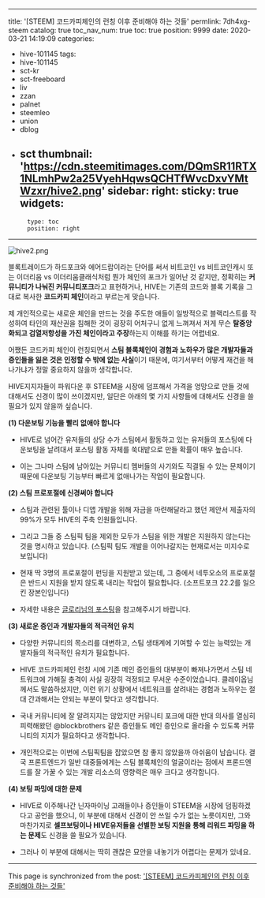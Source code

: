 
---
title: '[STEEM] 코드카피체인의 런칭 이후 준비해야 하는 것들'
permlink: 7dh4xg-steem
catalog: true
toc_nav_num: true
toc: true
position: 9999
date: 2020-03-21 14:19:09
categories:
- hive-101145
tags:
- hive-101145
- sct-kr
- sct-freeboard
- liv
- zzan
- palnet
- steemleo
- union
- dblog
- sct
thumbnail: 'https://cdn.steemitimages.com/DQmSR11RTX1NLmhPw2a25VyehHqwsQCHTfWvcDxvYMtWzxr/hive2.png'
sidebar:
    right:
        sticky: true
widgets:
    -
        type: toc
        position: right
---


![hive2.png](https://cdn.steemitimages.com/DQmSR11RTX1NLmhPw2a25VyehHqwsQCHTfWvcDxvYMtWzxr/hive2.png)

블록트레이드가 하드포크와 에어드랍이라는 단어를 써서 비트코인 vs 비트코인캐시 또는 이더리움 vs 이더리움클래식처럼 뭔가 체인의 포크가 일어난 것 같지만, 정확히는 **커뮤니티가 나눠진 커뮤니티포크**라고 표현하거나, HIVE는 기존의 코드와 블록 기록을 그대로 복사한 **코드카피 체인**이라고 부르는게 맞습니다.

제 개인적으로는 새로운 체인을 만드는 것을 주도한 애들이 일방적으로 블랙리스트를 작성하여 타인의 재산권을 침해한 것이 굉장히 어처구니 없게 느껴져서 저게 무슨 **탈중앙화되고 검열저항성을 가진 체인이라고 주장**하는지 이해를 하기는 어렵네요.

어쨌든 코드카피 체인이 런칭되면서 **스팀 블록체인이 경험과 노하우가 많은 개발자들과 증인들을 잃은 것은 인정할 수 밖에 없는 사실**이기 때문에, 여기서부터 어떻게 재건을 해 나가냐가 정말 중요하지 않을까 생각합니다. 

HIVE지지자들이 파워다운 후 STEEM을 시장에 덤프해서 가격을 엉망으로 만들 것에 대해서도 신경이 많이 쓰이겠지만, 일단은 아래의 몇 가지 사항들에 대해서도 신경을 쓸 필요가 있지 않을까 싶습니다.

**(1) 다운보팅 기능을 빨리 없애야 합니다**

- HIVE로 넘어간 유저들의 상당 수가 스팀에서 활동하고 있는 유저들의 포스팅에 다운보팅을 날려대서 포스팅 활동 자체를 쑥대밭으로 만들 확률이 매우 높습니다.

- 이는 그나마 스팀에 남아있는 커뮤니티 멤버들의 사기와도 직결될 수 있는 문제이기 때문에 다운보팅 기능부터 빠르게 없애나가는 작업이 필요합니다.

**(2) 스팀 프로포절에 신경써야 합니다**

- 스팀과 관련된 툴이나 디앱 개발을 위해 자금을 마련해달라고 했던 제안서 제출자의 99%가 모두 HIVE의 주축 인원들입니다. 

- 그리고 그들 중 스팀픽 팀을 제외한 모두가 스팀을 위한 개발은 지원하지 않는다는 것을 명시하고 있습니다. (스팀픽 팀도 개발을 이어나갈지는 현재로서는 미지수로 보입니다)

- 현재 딱 3명의 프로포절이 펀딩을 지원받고 있는데, 그 중에서 네투오소의 프로포절은 반드시 지원을 받지 않도록 내리는 작업이 필요합니다. (소프트포크 22.2를 일으킨 장본인입니다)

- 자세한 내용은 [글로리님의 포스팅](https://www.steemcoinpan.com/hive-101145/@glory7/sps-return-proposal)을 참고해주시기 바랍니다.


**(3) 새로운 증인과 개발자들의 적극적인 유치**

- 다양한 커뮤니티의 목소리를 대변하고, 스팀 생태계에 기여할 수 있는 능력있는 개발자들의 적극적인 유치가 필요합니다. 

- HIVE 코드카피체인 런칭 시에 기존 메인 증인들의 대부분이 빠져나가면서 스팀 네트워크에 가해질 충격이 사실 굉장히 걱정되고 무서운 수준이었습니다. 클레이옵님께서도 말씀하셨지만, 이런 위기 상황에서 네트워크를 살려내는 경험과 노하우는 절대 간과해서는 안되는 부분이 맞다고 생각합니다.

- 국내 커뮤니티에 잘 알려지지는 않았지만 커뮤니티 포크에 대한 반대 의사를 열심히 피력해왔던 @blockbrothers 같은 증인들도 메인 증인으로 올라올 수 있도록 커뮤니티의 지지가 필요하다고 생각합니다.

- 개인적으로는 이번에 스팀픽팀을 잡았으면 참 좋지 않았을까 아쉬움이 남습니다. 결국 프론트엔드가 일반 대중들에게는 스팀 블록체인의 얼굴이라는 점에서 프론드엔드를 잘 가꿀 수 있는 개발 리소스의 영향력은 매우 크다고 생각합니다.



**(4) 보팅 파밍에 대한 문제**

- HIVE로 이주해나간 닌자마이닝 고래들이나 증인들이 STEEM을 시장에 덤핑하겠다고 공언을 했으니, 이 부분에 대해서 신경이 안 쓰일 수가 없는 노릇이지만, 그와 마찬가지로 **셀프보팅이나 HIVE유저들을 선별한 보팅 지원을 통해 리워드 파밍을 하는 문제**도 신경을 쓸 필요가 있습니다.

- 그러나 이 부분에 대해서는 딱히 괜찮은 묘안을 내놓기가 어렵다는 문제가 있네요.

- - -

This page is synchronized from the post: ['[STEEM] 코드카피체인의 런칭 이후 준비해야 하는 것들'](https://steemit.com/@donekim/7dh4xg-steem)
